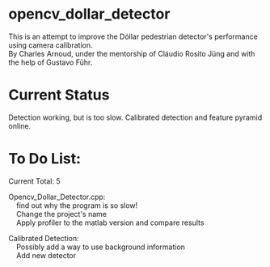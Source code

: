 opencv_dollar_detector  
======================  
  
This is an attempt to improve the Dóllar pedestrian detector's performance using camera calibration.   
By Charles Arnoud, under the mentorship of Cláudio Rosito Jüng and with the help of Gustavo Führ.  
  
  
Current Status  
======================  
  
Detection working, but is too slow. Calibrated detection and feature pyramid online.  
  
  
To Do List:  
======================  
  
Current Total: 5    
  
Opencv_Dollar_Detector.cpp:  
&nbsp;&nbsp;&nbsp;&nbsp;find out why the program is so slow!  
&nbsp;&nbsp;&nbsp;&nbsp;Change the project's name  
&nbsp;&nbsp;&nbsp;&nbsp;Apply profiler to the matlab version and compare results  
  
Calibrated Detection:  
&nbsp;&nbsp;&nbsp;&nbsp;Possibly add a way to use background information  
&nbsp;&nbsp;&nbsp;&nbsp;Add new detector  
      